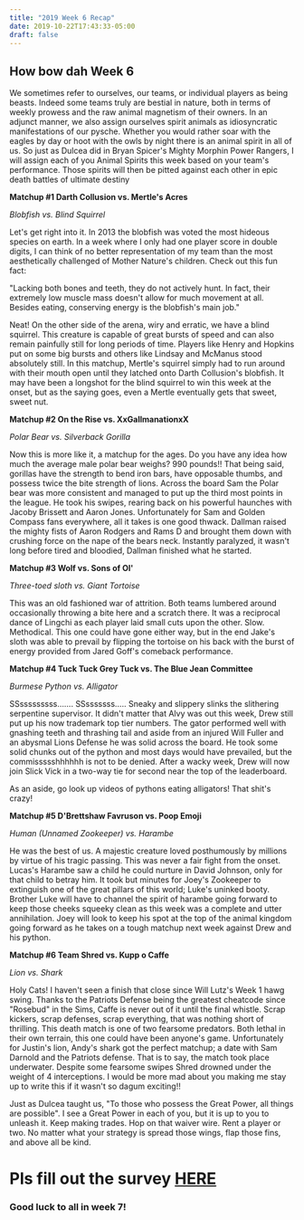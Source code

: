 ```yaml
---
title: "2019 Week 6 Recap"
date: 2019-10-22T17:43:33-05:00
draft: false
---
```


## How bow dah Week 6

We sometimes refer to ourselves, our teams, or individual players as being beasts. Indeed some teams truly are bestial in nature, both in terms of weekly prowess and the raw animal magnetism of their owners. In an adjunct manner, we also assign ourselves spirit animals as idiosyncratic manifestations of our pysche. Whether you would rather soar with the eagles by day or hoot with the owls by night there is an animal spirit in all of us. So just as Dulcea did in Bryan Spicer&#39;s Mighty Morphin Power Rangers, I will assign each of you Animal Spirits this week based on your team&#39;s performance. Those spirits will then be pitted against each other in epic death battles of ultimate destiny

**Matchup #1 Darth Collusion vs. Mertle&#39;s Acres**

_Blobfish vs. Blind Squirrel_

Let&#39;s get right into it. In 2013 the blobfish was voted the most hideous species on earth. In a week where I only had one player score in double digits, I can think of no better representation of my team than the most aesthetically challenged of Mother Nature&#39;s children. Check out this fun fact:

&quot;Lacking both bones and teeth, they do not actively hunt. In fact, their extremely low muscle mass doesn&#39;t allow for much movement at all. Besides eating, conserving energy is the blobfish&#39;s main job.&quot;

Neat! On the other side of the arena, wiry and erratic, we have a blind squirrel. This creature is capable of great bursts of speed and can also remain painfully still for long periods of time. Players like Henry and Hopkins put on some big bursts and others like Lindsay and McManus stood absolutely still. In this matchup, Mertle&#39;s squirrel simply had to run around with their mouth open until they latched onto Darth Collusion&#39;s blobfish. It may have been a longshot for the blind squirrel to win this week at the onset, but as the saying goes, even a Mertle eventually gets that sweet, sweet nut.

**Matchup #2 On the Rise vs. XxGallmanationxX**

_Polar Bear vs. Silverback Gorilla_

Now this is more like it, a matchup for the ages. Do you have any idea how much the average male polar bear weighs? 990 pounds!! That being said, gorillas have the strength to bend iron bars, have opposable thumbs, and possess twice the bite strength of lions. Across the board Sam the Polar bear was more consistent and managed to put up the third most points in the league. He took his swipes, rearing back on his powerful haunches with Jacoby Brissett and Aaron Jones. Unfortunately for Sam and Golden Compass fans everywhere, all it takes is one good thwack. Dallman raised the mighty fists of Aaron Rodgers and Rams D and brought them down with crushing force on the nape of the bears neck. Instantly paralyzed, it wasn&#39;t long before tired and bloodied, Dallman finished what he started.

**Matchup #3 Wolf vs. Sons of Ol&#39;**

_Three-toed sloth vs. Giant Tortoise_

This was an old fashioned war of attrition. Both teams lumbered around occasionally throwing a bite here and a scratch there. It was a reciprocal dance of Lingchi as each player laid small cuts upon the other. Slow. Methodical. This one could have gone either way, but in the end Jake&#39;s sloth was able to prevail by flipping the tortoise on his back with the burst of energy provided from Jared Goff&#39;s comeback performance.

**Matchup #4 Tuck Tuck Grey Tuck vs. The Blue Jean Committee**

_Burmese Python vs. Alligator_

SSsssssssss…….  SSsssssss….. Sneaky and slippery slinks the slithering serpentine supervisor. It didn&#39;t matter that Alvy was out this week, Drew still put up his now trademark top tier numbers. The gator performed well with gnashing teeth and thrashing tail and aside from an injured Will Fuller and an abysmal Lions Defense he was solid across the board. He took some solid chunks out of the python and most days would have prevailed, but the commissssshhhhhh is not to be denied. After a wacky week, Drew will now join Slick Vick in a two-way tie for second near the top of the leaderboard.

As an aside, go look up videos of pythons eating alligators! That shit&#39;s crazy!

**Matchup #5 D&#39;Brettshaw Favruson vs. Poop Emoji**

_Human (Unnamed Zookeeper) vs. Harambe_

He was the best of us. A majestic creature loved posthumously by millions by virtue of his tragic passing. This was never a fair fight from the onset. Lucas&#39;s Harambe saw a child he could nurture in David Johnson, only for that child to betray him. It took but minutes for Joey&#39;s Zookeeper to extinguish one of the great pillars of this world; Luke&#39;s uninked booty. Brother Luke will have to channel the spirit of harambe going forward to keep those cheeks squeeky clean as this week was a complete and utter annihilation. Joey will look to keep his spot at the top of the animal kingdom going forward as he takes on a tough matchup next week against Drew and his python.

**Matchup #6 Team Shred vs. Kupp o Caffe**

_Lion vs. Shark_

Holy Cats! I haven&#39;t seen a finish that close since Will Lutz&#39;s Week 1 hawg swing. Thanks to the Patriots Defense being the greatest cheatcode since &quot;Rosebud&quot; in the Sims, Caffe is never out of it until the final whistle. Scrap kickers, scrap defenses, scrap everything, that was nothing short of thrilling. This death match is one of two fearsome predators. Both lethal in their own terrain, this one could have been anyone&#39;s game. Unfortunately for Justin&#39;s lion, Andy&#39;s shark got the perfect matchup; a date with Sam Darnold and the Patriots defense. That is to say, the match took place underwater. Despite some fearsome swipes Shred drowned under the weight of 4 interceptions. I would be more mad about you making me stay up to write this if it wasn&#39;t so dagum exciting!!

Just as Dulcea taught us, &quot;To those who possess the Great Power, all things are possible&quot;. I see a Great Power in each of you, but it is up to you to unleash it. Keep making trades. Hop on that waiver wire. Rent a player or two. No matter what your strategy is spread those wings, flap those fins, and above all be kind.


# Pls fill out the survey [HERE](https://www.surveymonkey.com/r/MWP3596)

### Good luck to all in week 7!
